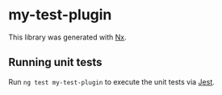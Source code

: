 # my-test-plugin

This library was generated with [Nx](https://nx.dev).

## Running unit tests

Run `ng test my-test-plugin` to execute the unit tests via [Jest](https://jestjs.io).
